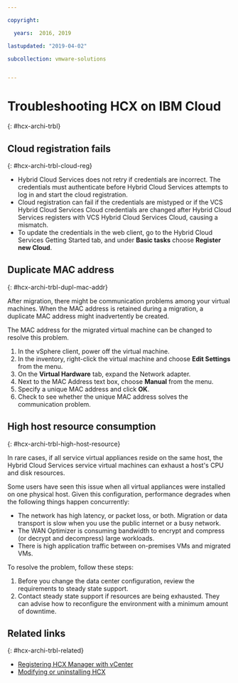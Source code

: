 ```yaml
---

copyright:

  years:  2016, 2019

lastupdated: "2019-04-02"

subcollection: vmware-solutions


---
```

# Troubleshooting HCX on IBM Cloud
{: #hcx-archi-trbl}

## Cloud registration fails
{: #hcx-archi-trbl-cloud-reg}

* Hybrid Cloud Services does not retry if credentials are incorrect. The credentials must authenticate before Hybrid Cloud Services attempts to log in and start the cloud registration.
* Cloud registration can fail if the credentials are mistyped or if the VCS Hybrid Cloud Services Cloud credentials are changed after Hybrid Cloud Services registers with VCS Hybrid Cloud Services Cloud, causing a mismatch.
* To update the credentials in the web client, go to the Hybrid Cloud Services Getting Started tab, and under **Basic tasks** choose **Register new Cloud**.

## Duplicate MAC address
{: #hcx-archi-trbl-dupl-mac-addr}

After migration, there might be communication problems among your virtual machines. When the MAC address is retained during a migration, a duplicate MAC address might inadvertently be created.

The MAC address for the migrated virtual machine can be changed to resolve this problem.

1. In the vSphere client, power off the virtual machine.
2. In the inventory, right-click the virtual machine and choose **Edit Settings** from the menu.
3. On the **Virtual Hardware** tab, expand the Network adapter.
4. Next to the MAC Address text box, choose **Manual** from the menu.
5. Specify a unique MAC address and click **OK**.
6. Check to see whether the unique MAC address solves the communication problem.

## High host resource consumption
{: #hcx-archi-trbl-high-host-resource}

In rare cases, if all service virtual appliances reside on the same host, the Hybrid Cloud Services service virtual machines can exhaust a host's CPU and disk resources.

Some users have seen this issue when all virtual appliances were installed on one physical host. Given this configuration, performance degrades when the following things happen concurrently:
* The network has high latency, or packet loss, or both. Migration or data transport is slow when you use the public internet or a busy network.
* The WAN Optimizer is consuming bandwidth to encrypt and compress (or decrypt and decompress) large workloads.
* There is high application traffic between on-premises VMs and migrated VMs.

To resolve the problem, follow these steps:

1. Before you change the data center configuration, review the requirements to steady state support.
2. Contact steady state support if resources are being exhausted. They can advise how to reconfigure the environment with a minimum amount of downtime.

## Related links
{: #hcx-archi-trbl-related}

* [Registering HCX Manager with vCenter](/docs/services/vmwaresolutions/archiref/hcx-archi?topic=vmware-solutions-hcx-archi-reg-vcenter)
* [Modifying or uninstalling HCX](/docs/services/vmwaresolutions/archiref/hcx-archi?topic=vmware-solutions-hcx-archi-mod-uninstall)
